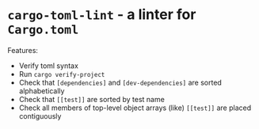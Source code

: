 # `cargo-toml-lint` - a linter for `Cargo.toml`

Features:
* Verify toml syntax
* Run `cargo verify-project`
* Check that `[dependencies]` and `[dev-dependencies]` are sorted alphabetically
* Check that `[[test]]` are sorted by test name
* Check all members of top-level object arrays (like) `[[test]]` are placed contiguously
